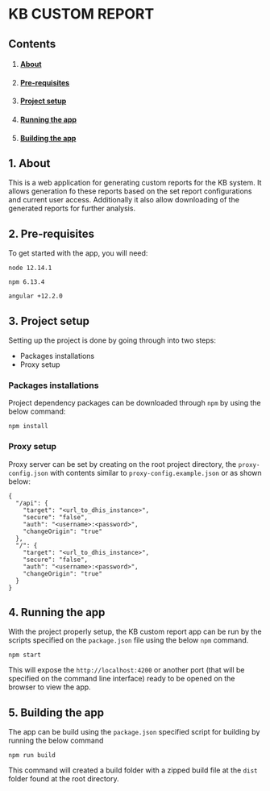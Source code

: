 # KB CUSTOM REPORT

## Contents

1.  #### [About](#about)
2.  #### [Pre-requisites](#preRequisites)
3.  #### [Project setup](#setup)
4.  #### [Running the app](#run)
5.  #### [Building the app](#build)

## <a name='about'></a>1. About

This is a web application for generating custom reports for the KB system. It allows generation fo these reports based on the set report configurations and current user access. Additionally it also allow downloading of the generated reports for further analysis.

## <a name='preRequisites'></a>2. Pre-requisites

To get started with the app, you will need:

```
node 12.14.1

npm 6.13.4

angular +12.2.0
```

## <a name='setup'></a>3. Project setup

Setting up the project is done by going through into two steps:

- Packages installations
- Proxy setup

### Packages installations

Project dependency packages can be downloaded through `npm` by using the below command:

```
npm install
```

### Proxy setup

Proxy server can be set by creating on the root project directory, the `proxy-config.json` with contents similar to `proxy-config.example.json` or as shown below:

```
{
  "/api": {
    "target": "<url_to_dhis_instance>",
    "secure": "false",
    "auth": "<username>:<password>",
    "changeOrigin": "true"
  },
  "/": {
    "target": "<url_to_dhis_instance>",
    "secure": "false",
    "auth": "<username>:<password>",
    "changeOrigin": "true"
  }
}
```

## <a name='run'></a>4. Running the app

With the project properly setup, the KB custom report app can be run by the scripts specified on the `package.json` file using the below `npm` command.

```
npm start
```

This will expose the `http://localhost:4200` or another port (that will be specified on the command line interface) ready to be opened on the browser to view the app.

## <a name='build'></a>5. Building the app

The app can be build using the `package.json` specified script for building by running the below command

```
npm run build
```

This command will created a build folder with a zipped build file at the `dist` folder found at the root directory.
